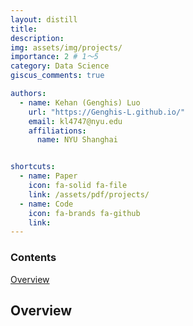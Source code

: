```yaml
---
layout: distill
title: 
description: 
img: assets/img/projects/
importance: 2 # 1～5
category: Data Science
giscus_comments: true

authors:
  - name: Kehan (Genghis) Luo
    url: "https://Genghis-L.github.io/"
    email: kl4747@nyu.edu
    affiliations:
      name: NYU Shanghai


shortcuts:
  - name: Paper
    icon: fa-solid fa-file
    link: /assets/pdf/projects/
  - name: Code
    icon: fa-brands fa-github
    link: 
---
```


<d-contents>
  <nav class="l-text figcaption">
  <h3>Contents</h3>
    <div><a href="#overview">Overview</a></div>
  </nav>
</d-contents>

## Overview

